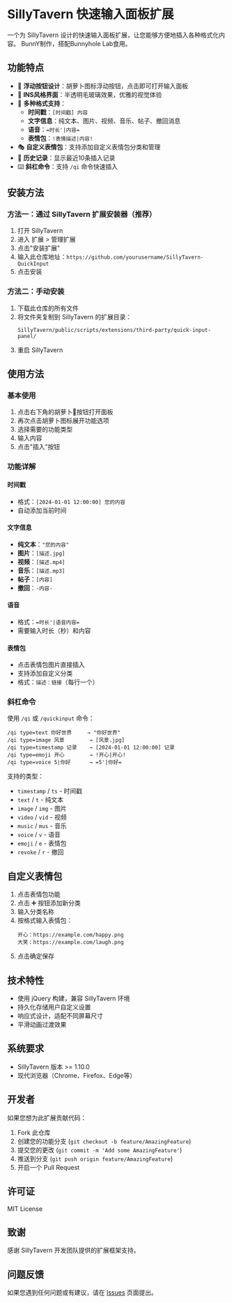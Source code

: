 # SillyTavern 快速输入面板扩展

一个为 SillyTavern 设计的快速输入面板扩展，让您能够方便地插入各种格式化内容。
BunnY制作，搭配Bunnyhole Lab食用。

## 功能特点

- 🥕 **浮动按钮设计**：胡萝卜图标浮动按钮，点击即可打开输入面板
- 🎨 **INS风格界面**：半透明毛玻璃效果，优雅的视觉体验
- 📝 **多种格式支持**：
  - **时间戳**：`[时间戳] 内容`
  - **文字信息**：纯文本、图片、视频、音乐、帖子、撤回消息
  - **语音**：`=时长'|内容=`
  - **表情包**：`!表情描述|内容!`
- 🎭 **自定义表情包**：支持添加自定义表情包分类和管理
- 📜 **历史记录**：显示最近10条插入记录
- ⌨️ **斜杠命令**：支持 `/qi` 命令快速插入

## 安装方法

### 方法一：通过 SillyTavern 扩展安装器（推荐）

1. 打开 SillyTavern
2. 进入 扩展 > 管理扩展
3. 点击"安装扩展"
4. 输入此仓库地址：`https://github.com/yourusername/SillyTavern-QuickInput`
5. 点击安装

### 方法二：手动安装

1. 下载此仓库的所有文件
2. 将文件夹复制到 SillyTavern 的扩展目录：
   ```
   SillyTavern/public/scripts/extensions/third-party/quick-input-panel/
   ```
3. 重启 SillyTavern

## 使用方法

### 基本使用

1. 点击右下角的胡萝卜🥕按钮打开面板
2. 再次点击胡萝卜图标展开功能选项
3. 选择需要的功能类型
4. 输入内容
5. 点击"插入"按钮

### 功能详解

#### 时间戳
- 格式：`[2024-01-01 12:00:00] 您的内容`
- 自动添加当前时间

#### 文字信息
- **纯文本**：`"您的内容"`
- **图片**：`[描述.jpg]`
- **视频**：`[描述.mp4]`
- **音乐**：`[描述.mp3]`
- **帖子**：`[内容]`
- **撤回**：`-内容-`

#### 语音
- 格式：`=时长'|语音内容=`
- 需要输入时长（秒）和内容

#### 表情包
- 点击表情包图片直接插入
- 支持添加自定义分类
- 格式：`描述：链接`（每行一个）

### 斜杠命令

使用 `/qi` 或 `/quickinput` 命令：

```
/qi type=text 你好世界     → "你好世界"
/qi type=image 风景        → [风景.jpg]
/qi type=timestamp 记录    → [2024-01-01 12:00:00] 记录
/qi type=emoji 开心        → !开心|开心!
/qi type=voice 5|你好      → =5'|你好=
```

支持的类型：
- `timestamp` / `ts` - 时间戳
- `text` / `t` - 纯文本
- `image` / `img` - 图片
- `video` / `vid` - 视频
- `music` / `mus` - 音乐
- `voice` / `v` - 语音
- `emoji` / `e` - 表情包
- `revoke` / `r` - 撤回

## 自定义表情包

1. 点击表情包功能
2. 点击 ➕ 按钮添加新分类
3. 输入分类名称
4. 按格式输入表情包：
   ```
   开心：https://example.com/happy.png
   大笑：https://example.com/laugh.png
   ```
5. 点击确定保存

## 技术特性

- 使用 jQuery 构建，兼容 SillyTavern 环境
- 持久化存储用户自定义设置
- 响应式设计，适配不同屏幕尺寸
- 平滑动画过渡效果

## 系统要求

- SillyTavern 版本 >= 1.10.0
- 现代浏览器（Chrome、Firefox、Edge等）

## 开发者

如果您想为此扩展贡献代码：

1. Fork 此仓库
2. 创建您的功能分支 (`git checkout -b feature/AmazingFeature`)
3. 提交您的更改 (`git commit -m 'Add some AmazingFeature'`)
4. 推送到分支 (`git push origin feature/AmazingFeature`)
5. 开启一个 Pull Request

## 许可证

MIT License

## 致谢

感谢 SillyTavern 开发团队提供的扩展框架支持。

## 问题反馈

如果您遇到任何问题或有建议，请在 [Issues](https://github.com/yourusername/SillyTavern-QuickInput/issues) 页面提出。 
